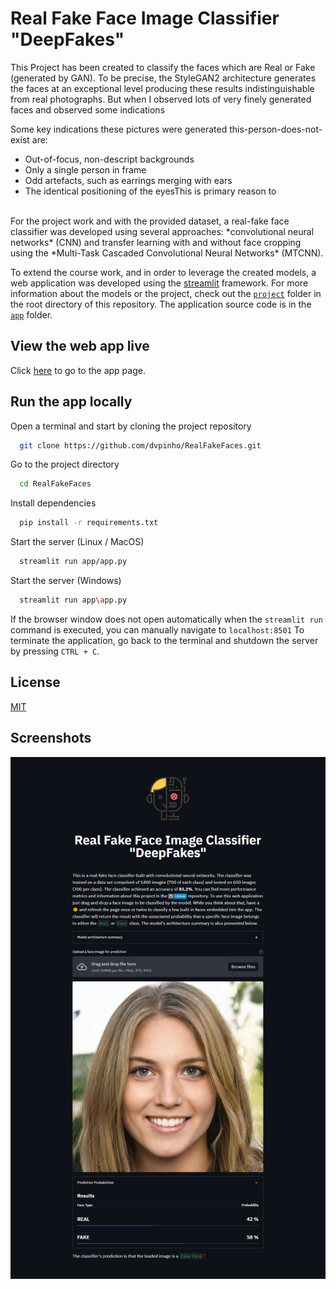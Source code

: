 
# Real Fake Face Image Classifier "DeepFakes"

This Project has been created to classify the faces which are Real or Fake (generated by GAN). To be precise, the StyleGAN2 architecture generates the faces at an exceptional level producing these results indistinguishable from real photographs. But when I observed lots of very finely generated faces and observed some indications

Some key indications these pictures were generated this-person-does-not-exist are:

* Out-of-focus, non-descript backgrounds
* Only a single person in frame
* Odd artefacts, such as earrings merging with ears
* The identical positioning of the eyesThis is primary reason to
<br>
For the project work and with the provided dataset, a real-fake face classifier was developed using several approaches: *convolutional neural networks* (CNN) and transfer learning with and without face cropping using the *Multi-Task Cascaded Convolutional Neural Networks* (MTCNN).

To extend the course work, and in order to leverage the created models, a web application was developed using the [streamlit](https://streamlit.io/) framework. For more information about the models or the project, check out the [```project```](https://github.com/dvpinho/RealFakeFaces/tree/main/project) folder in the root directory of this repository. The application source code is in the [```app```](https://github.com/dvpinho/RealFakeFaces/tree/main/app) folder.

## View the web app live
Click [here](https://realfakefaceclassification.herokuapp.com/) to go to the app page.


## Run the app locally

Open a terminal and start by cloning the project repository

```bash
  git clone https://github.com/dvpinho/RealFakeFaces.git
```

Go to the project directory

```bash
  cd RealFakeFaces
```

Install dependencies

```bash
  pip install -r requirements.txt
```

Start the server (Linux / MacOS)

```bash
  streamlit run app/app.py
```

Start the server (Windows)

```bash
  streamlit run app\app.py
```

If the browser window does not open automatically when the ```streamlit run``` command is executed, you can manually navigate to ```localhost:8501```
To terminate the application, go back to the terminal and shutdown the server by pressing ```CTRL + C```.
## License

[MIT](https://choosealicense.com/licenses/mit/)


## Screenshots

![app_screenshot](https://github.com/dvpinho/RealFakeFaces/blob/main/screenshots/app_screenshot.png)

